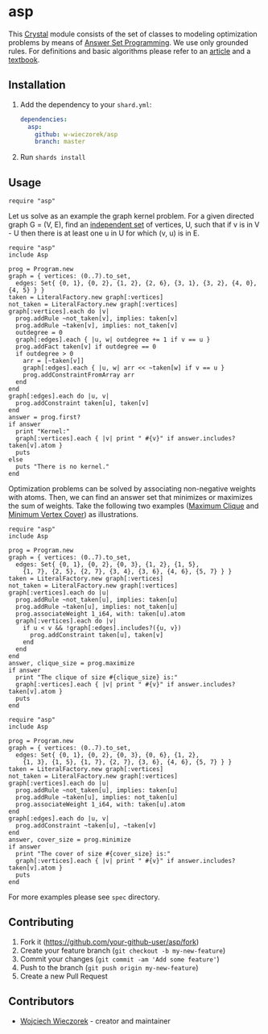# asp

This [Crystal](https://crystal-lang.org/) module consists of the set of classes to modeling optimization problems 
by means of [Answer Set Programming](https://en.wikipedia.org/wiki/Answer_set_programming). We use only grounded 
rules. For definitions and basic algorithms please refer to 
an [article](https://www.mdpi.com/2076-3417/10/21/7700) and 
a [textbook](https://www.amazon.com/gp/product/0521147751/ref=dbs_a_def_rwt_hsch_vapi_tpbk_p1_i0).

## Installation

1. Add the dependency to your `shard.yml`:

   ```yaml
   dependencies:
     asp:
       github: w-wieczorek/asp
       branch: master
   ```

2. Run `shards install`

## Usage

```crystal
require "asp"
```

Let us solve as an example the graph kernel problem. For a given directed graph
G = (V, E), find an [independent set](https://en.wikipedia.org/wiki/Independent_set_(graph_theory))
of vertices, U, such that if v is in V - U then there is at least one u in U for which (v, u) is
in E.

```crystal
require "asp"
include Asp

prog = Program.new
graph = { vertices: (0..7).to_set,
  edges: Set{ {0, 1}, {0, 2}, {1, 2}, {2, 6}, {3, 1}, {3, 2}, {4, 0}, {4, 5} } }
taken = LiteralFactory.new graph[:vertices]
not_taken = LiteralFactory.new graph[:vertices]
graph[:vertices].each do |v|
  prog.addRule ~not_taken[v], implies: taken[v]
  prog.addRule ~taken[v], implies: not_taken[v]
  outdegree = 0
  graph[:edges].each { |u, w| outdegree += 1 if v == u }
  prog.addFact taken[v] if outdegree == 0
  if outdegree > 0
    arr = [~taken[v]]
    graph[:edges].each { |u, w| arr << ~taken[w] if v == u }
    prog.addConstraintFromArray arr
  end
end
graph[:edges].each do |u, v|
  prog.addConstraint taken[u], taken[v]
end
answer = prog.first?
if answer
  print "Kernel:"
  graph[:vertices].each { |v| print " #{v}" if answer.includes? taken[v].atom }
  puts
else
  puts "There is no kernel."
end
```

Optimization problems can be solved by associating non-negative weights with atoms. Then,
we can find an answer set that minimizes or maximizes the sum of weights.
Take the following two examples ([Maximum Clique](https://en.wikipedia.org/wiki/Clique_(graph_theory))  
and [Minimum Vertex Cover](https://en.wikipedia.org/wiki/Vertex_cover)) as illustrations.

```crystal
require "asp"
include Asp

prog = Program.new
graph = { vertices: (0..7).to_set, 
  edges: Set{ {0, 1}, {0, 2}, {0, 3}, {1, 2}, {1, 5}, 
    {1, 7}, {2, 5}, {2, 7}, {3, 4}, {3, 6}, {4, 6}, {5, 7} } }
taken = LiteralFactory.new graph[:vertices]
not_taken = LiteralFactory.new graph[:vertices]
graph[:vertices].each do |u|
  prog.addRule ~not_taken[u], implies: taken[u]
  prog.addRule ~taken[u], implies: not_taken[u]
  prog.associateWeight 1_i64, with: taken[u].atom
  graph[:vertices].each do |v|
    if u < v && !graph[:edges].includes?({u, v})
      prog.addConstraint taken[u], taken[v]
    end
  end
end
answer, clique_size = prog.maximize
if answer
  print "The clique of size #{clique_size} is:"
  graph[:vertices].each { |v| print " #{v}" if answer.includes? taken[v].atom }
  puts
end
```

```crystal
require "asp"
include Asp

prog = Program.new
graph = { vertices: (0..7).to_set, 
  edges: Set{ {0, 1}, {0, 2}, {0, 3}, {0, 6}, {1, 2}, 
    {1, 3}, {1, 5}, {1, 7}, {2, 7}, {3, 6}, {4, 6}, {5, 7} } }
taken = LiteralFactory.new graph[:vertices]
not_taken = LiteralFactory.new graph[:vertices]
graph[:vertices].each do |u|
  prog.addRule ~not_taken[u], implies: taken[u]
  prog.addRule ~taken[u], implies: not_taken[u]
  prog.associateWeight 1_i64, with: taken[u].atom
end
graph[:edges].each do |u, v|
  prog.addConstraint ~taken[u], ~taken[v]
end
answer, cover_size = prog.minimize
if answer
  print "The cover of size #{cover_size} is:"
  graph[:vertices].each { |v| print " #{v}" if answer.includes? taken[v].atom }
  puts
end
```

For more examples please see `spec` directory.

## Contributing

1. Fork it (<https://github.com/your-github-user/asp/fork>)
2. Create your feature branch (`git checkout -b my-new-feature`)
3. Commit your changes (`git commit -am 'Add some feature'`)
4. Push to the branch (`git push origin my-new-feature`)
5. Create a new Pull Request

## Contributors

- [Wojciech Wieczorek](https://github.com/w-wieczorek) - creator and maintainer
